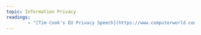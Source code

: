 ```yaml
---
topic: Information Privacy
readings:
        - "[Tim Cook's EU Privacy Speech](https://www.computerworld.com/article/3315623/security/complete-transcript-video-of-apple-ceo-tim-cooks-eu-privacy-speech.html)"
---
```

